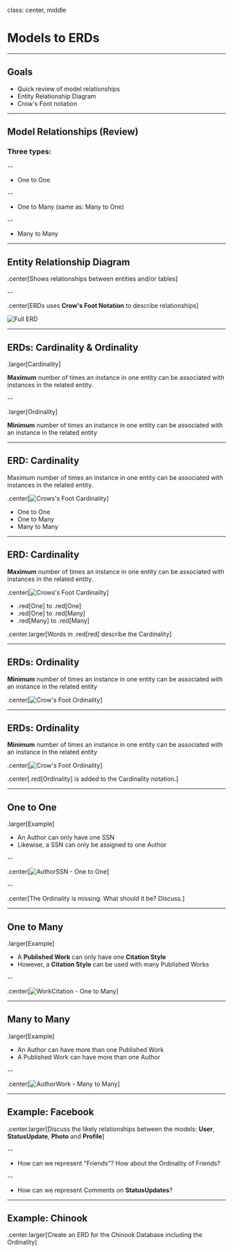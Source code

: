 class: center, middle

# Models to ERDs

---

## Goals

- Quick review of model relationships
- Entity Relationship Diagram
- Crow's Foot notation

---


## Model Relationships (Review)                                                        

### Three types:                                                  

--

- One to One

--

- One to Many (same as: Many to One)

--

- Many to Many

---

## Entity Relationship Diagram

.center[Shows relationships between entities and/or tables]

--

.center[ERDs uses **Crow's Foot Notation** to describe relationships]

![Full ERD](AuthorWorkCitationSSN.jpg)

---

## ERDs: Cardinality & Ordinality

.larger[Cardinality]

**Maximum** number of times an instance in one entity can be associated with instances in the related entity.

--

.larger[Ordinality]

**Minimum** number of times an instance in one entity can be associated with an instance in the related entity


---

## ERD: Cardinality

Maximum number of times an instance in one entity can be associated with instances in the related entity.

.center[![Crows's Foot Cardinality](crowsfoot-cardinality.png)]

- One to One
- One to Many
- Many to Many

---

## ERD: Cardinality

**Maximum** number of times an instance in one entity can be associated with instances in the related entity.

.center[![Crows's Foot Cardinality](crowsfoot-cardinality.png)]

- .red[One] to .red[One]
- .red[One] to .red[Many]
- .red[Many] to .red[Many]

.center.larger[Words in .red[red] describe the Cardinality]

---

## ERDs: Ordinality


**Minimum** number of times an instance in one entity can be associated with an instance in the related entity


.center[![Crow's Foot Ordinality](crowsfoot-ordinality.png)]

---

## ERDs: Ordinality


**Minimum** number of times an instance in one entity can be associated with an instance in the related entity


.center[![Crow's Foot Ordinality](crowsfoot-ordinality-red.png)]

.center[.red[Ordinality] is added to the Cardinality notation.]

---

## One to One

.larger[Example]

- An Author can only have one SSN
- Likewise, a SSN can only be assigned to one Author

--

.center[![AuthorSSN - One to One](AuthorSSN1to1.jpg)]

--

.center[The Ordinality is missing. What should it be? Discuss.]

---

## One to Many                                                         

.larger[Example]

- A **Published Work** can only have one **Citation Style**
- However, a **Citation Style** can be used with many Published Works

--

.center[![WorkCitation - One to Many](WorkCitationOnetoMany.jpg)]

---

## Many to Many

.larger[Example]

- An Author can have more than one Published Work
- A Published Work can have more than one Author

--

.center[![AuthorWork - Many to Many](AuthorWorkManytoMany.jpg)]

---                                                                             

## Example: Facebook

.center.larger[Discuss the likely relationships between the models: **User**, **StatusUpdate**, **Photo** and **Profile**]

--

- How can we represent "Friends"? How about the Ordinality of Friends?

--

- How can we represent Comments on **StatusUpdates**?

---

## Example: Chinook

.center.larger[Create an ERD for the Chinook Database including the Ordinality]

